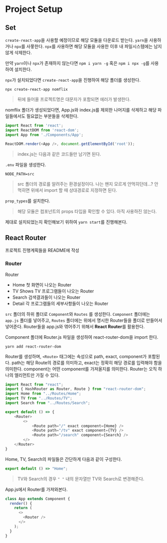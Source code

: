 # Project Setup

## Set

`create-react-app`을 사용할 예정이므로 해당 모듈을 다운로드 받는다. `yarn`을 사용하거나 `npx`를 사욯한다.
`npx`를 사용하면 해당 모듈을 사용한 이후 내 파일시스템에는 남지않게 삭제한다.

만약 `yarn`이나 `npx`가 존재하지 않는다면 `npm i yarn -g` 혹은 `npm i npx -g`를 사용하여 설치한다.

`npx`가 설치되었다면 `create-react-app`을 진행하여 해당 폴더를 생성한다.

```shell
npx create-react-app nomflix
```

> 뒤에 들어올 프로젝트명은 대문자가 포함되면 에러가 발생한다.

nomflix 폴더가 생성되었다면, App.js와 index.js를 제외한 나머지를 삭제하고 해당 파일들에서도 필요없는 부분들을 삭제한다.

```js
import React from 'react';
import ReactDOM from 'react-dom';
import App from './Components/App';

ReactDOM.render(<App />, document.getElementById('root'));
```

> index.js는 다음과 같은 코드들만 남기면 된다.

`.env` 파일을 생성한다.

```
NODE_PATH=src
```

> src 폴더의 경로를 알려주는 환경설정이다. 나는 왠지 모르게 안먹히던데...? 안먹히면 위에서 import 할 때 상대경로로 지정하면 된다.

`prop_types`를 설치한다.

> 해당 모듈은 컴포넌트의 props 타입을 확인할 수 있다. 아직 사용하진 않는다.

제대로 설치되었는지 확인해보기 위하여 `yarn start`를 진행해본다.

## React Router

프로젝트 진행계획들을 README에 작성

### Router

Router

* Home
  첫 화면이 나오는 Router
* TV Shows
  TV 프로그램들이 나오는 Router
* Search
  검색결과들이 나오는 Router
* Detail
  각 프로그램들의 세부사항들이 나오는 Router

`src` 폴더의 하위 폴더로 `Component`와 `Routes` 를 생성한다.
`Component` 폴더에는 `app.js` 폴더를 넣어주고, `Routes` 폴더에는 위에서 명시한 Router들을 폴더로 만들어서 넣어준다.
Router들을 app.js와 엮어주기 위해서 **React Router**를 활용한다.

Component 폴더에 Router.js 파일을 생성하여 react-router-dom을 import 한다.

```shell
yarn add react-router-dom
```

Router를 생성하며, `<Route>` 태그에는 속성으로 path, exact, component가 포함된다.
path는 해당 Route의 경로를 의미하고, exact는 정확히 해당 경로를 입력해야 함을 의미한다. component는 어떤 component를 가져올지를 의미한다.
Router는 오직 하나의 엘리먼트만 가질 수 있다.

```js
import React from "react";
import { HashRouter as Router, Route } from "react-router-dom";
import Home from "../Routes/Home";
import TV from "../Routes/TV";
import Search from "../Routes/Search";

export default () => {
    <Router>
        <>
            <Route path="/" exact component={Home} />
            <Route path="/tv" exact component={TV} />
            <Route path="/search" component={Search} />
        </>
    </Router>
}
```

Home, TV, Search의 파일들은 간단하게 다음과 같이 구성한다.

```js
export default () => "Home";
```

> TV와 Search의 경우 `" "` 내의 문자열만 TV와 Search로 변경해준다.

App.js에서 Router를 가져와본다.

```js
class App extends Component {
  render() {
    return (
      <>
        <Router />
      </>
    );
  }
}
```

